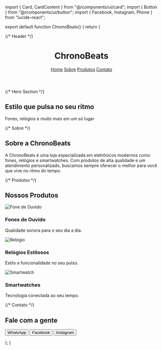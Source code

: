 import { Card, CardContent } from "@/components/ui/card"; import { Button } from "@/components/ui/button"; import { Facebook, Instagram, Phone } from "lucide-react";

export default function ChronoBeats() { return ( <main className="bg-black text-white min-h-screen"> {/* Header */} <header className="p-6 flex justify-between items-center border-b border-gray-800"> <h1 className="text-3xl font-bold text-white">ChronoBeats</h1> <nav className="space-x-6"> <a href="#home" className="hover:text-purple-400">Home</a> <a href="#about" className="hover:text-purple-400">Sobre</a> <a href="#products" className="hover:text-purple-400">Produtos</a> <a href="#contact" className="hover:text-purple-400">Contato</a> </nav> </header>

{/* Hero Section */}
  <section id="home" className="p-10 text-center bg-gradient-to-br from-purple-900 to-black">
    <h2 className="text-4xl font-bold mb-4">Estilo que pulsa no seu ritmo</h2>
    <p className="text-lg text-gray-300">Fones, relógios e muito mais em um só lugar</p>
  </section>

  {/* Sobre */}
  <section id="about" className="p-10 bg-black">
    <h2 className="text-2xl font-bold mb-4 text-purple-300">Sobre a ChronoBeats</h2>
    <p className="text-gray-400 max-w-3xl">
      A ChronoBeats é uma loja especializada em eletrônicos modernos como fones, relógios e smartwatches. Com produtos de alta qualidade e um atendimento personalizado, buscamos sempre oferecer o melhor para você que vive no ritmo do tempo.
    </p>
  </section>

  {/* Produtos */}
  <section id="products" className="p-10 bg-black">
    <h2 className="text-2xl font-bold mb-6 text-purple-300">Nossos Produtos</h2>
    <div className="grid md:grid-cols-3 gap-6">
      <Card>
        <CardContent className="p-4">
          <img src="/fones.jpg" alt="Fone de Ouvido" className="rounded-xl mb-4" />
          <h3 className="text-xl font-semibold">Fones de Ouvido</h3>
          <p className="text-sm text-gray-400">Qualidade sonora para o seu dia a dia.</p>
        </CardContent>
      </Card>
      <Card>
        <CardContent className="p-4">
          <img src="/relogio.jpg" alt="Relógio" className="rounded-xl mb-4" />
          <h3 className="text-xl font-semibold">Relógios Estilosos</h3>
          <p className="text-sm text-gray-400">Estilo e funcionalidade no seu pulso.</p>
        </CardContent>
      </Card>
      <Card>
        <CardContent className="p-4">
          <img src="/smartwatch.jpg" alt="Smartwatch" className="rounded-xl mb-4" />
          <h3 className="text-xl font-semibold">Smartwatches</h3>
          <p className="text-sm text-gray-400">Tecnologia conectada ao seu tempo.</p>
        </CardContent>
      </Card>
    </div>
  </section>

  {/* Contato */}
  <section id="contact" className="p-10 bg-gradient-to-tr from-black to-purple-900">
    <h2 className="text-2xl font-bold mb-6 text-purple-200">Fale com a gente</h2>
    <div className="flex flex-col md:flex-row gap-4">
      <Button variant="outline" className="flex items-center gap-2">
        <Phone className="w-5 h-5" /> WhatsApp
      </Button>
      <Button variant="outline" className="flex items-center gap-2">
        <Facebook className="w-5 h-5" /> Facebook
      </Button>
      <Button variant="outline" className="flex items-center gap-2">
        <Instagram className="w-5 h-5" /> Instagram
      </Button>
    </div>
  </section>
</main>

); }


